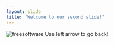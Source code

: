 ```yaml
---
layout: slide
title: "Welcome to our second slide!"
---
```

![freesoftware](https://user-images.githubusercontent.com/57377849/146513352-2f4c07b0-6f33-43c7-8c15-ccf0bf7053ab.jpeg)
Use left arrow to go back!
